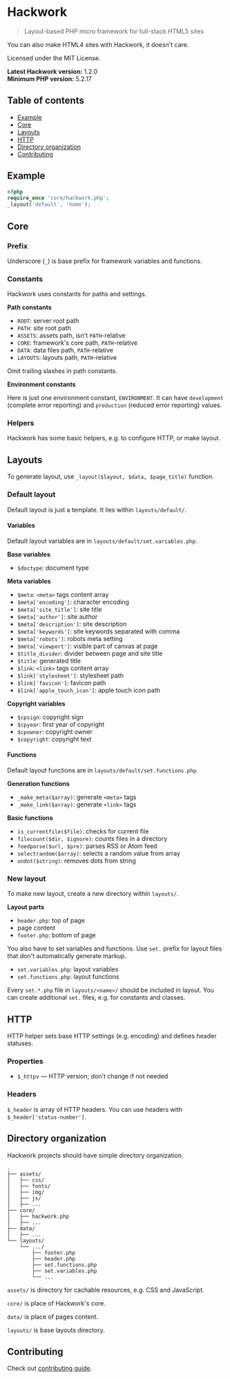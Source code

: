 # Hackwork

> Layout-based PHP micro framework for full-stack HTML5 sites

You can also make HTML4 sites with Hackwork, it doesn't care.

Licensed under the MIT License.

**Latest Hackwork version:** 1.2.0  
**Minimum PHP version:** 5.2.17

## Table of contents

* [Example](#example)
* [Core](#core)
* [Layouts](#layouts)
* [HTTP](#http)
* [Directory organization](#directory-organization)
* [Contributing](#contributing)

## Example

```php
<?php
require_once 'core/hackwork.php';
_layout('default', 'home');
```

## Core

### Prefix

Underscore (`_`) is base prefix for framework variables and functions.

### Constants

Hackwork uses constants for paths and settings.

**Path constants**

* `ROOT`: server root path
* `PATH`: site root path
* `ASSETS`: assets path, isn't `PATH`-relative
* `CORE`: framework's core path, `PATH`-relative
* `DATA`: data files path, `PATH`-relative
* `LAYOUTS`: layouts path, `PATH`-relative

Omit trailing slashes in path constants.

**Environment constants**

Here is just one environment constant, `ENVIRONMENT`. It can have `development`
(complete error reporting) and `production` (reduced error reporting) values.

### Helpers

Hackwork has some basic helpers, e.g. to configure HTTP, or make layout.

## Layouts

To generate layout, use `_layout($layout, $data, $page_title)` function.

### Default layout

Default layout is just a template. It lies within `layouts/default/`.

#### Variables

Default layout variables are in `layouts/default/set.variables.php`.

**Base variables**

* `$doctype`: document type

**Meta variables**

* `$meta`: `<meta>` tags content array
 * `$meta['encoding']`: character encoding
 * `$meta['site_title']`: site title
 * `$meta['author']`: site author
 * `$meta['description']`: site description
 * `$meta['keywords']`: site keywords separated with comma
 * `$meta['robots']`: robots meta setting
 * `$meta['viewport']`: visible part of canvas at page
* `$title_divider`: divider between page and site title
* `$title`: generated title
* `$link`: `<link>` tags content array
 * `$link['stylesheet']`: stylesheet path
 * `$link['favicon']`: favicon path
 * `$link['apple_touch_icon']`: apple touch icon path

**Copyright variables**

* `$cpsign`: copyright sign
* `$cpyear`: first year of copyright
* `$cpowner`: copyright owner
* `$copyright`: copyright text

#### Functions

Default layout functions are in `layouts/default/set.functions.php`.

**Generation functions**

* `_make_meta($array)`: generate `<meta>` tags
* `_make_link($array)`: generate `<link>` tags

**Basic functions**

* `is_currentfile($file)`: checks for current file
* `filecount($dir, $ignore)`: counts files in a directory
* `feedparse($url, $pre)`: parses RSS or Atom feed
* `selectrandom($array)`: selects a random value from array
* `undot($string)`: removes dots from string

### New layout

To make new layout, create a new directory within `layouts/`.

**Layout parts**

* `header.php`: top of page
* page content
* `footer.php`: bottom of page

You also have to set variables and functions. Use `set.` prefix for layout
files that don't automatically generate markup.

* `set.variables.php`: layout variables
* `set.functions.php`: layout functions

Every `set.*.php` file in `layouts/<name>/` should be included in layout. You
can create additional `set.` files, e.g. for constants and classes.

## HTTP

HTTP helper sets base HTTP settings (e.g. encoding) and defines header
statuses.

### Properties

* `$_httpv` — HTTP version; don't change if not needed

### Headers

`$_header` is array of HTTP headers. You can use headers with
`$_header['status-number']`.

## Directory organization

Hackwork projects should have simple directory organization.

```
.
├── assets/
│   ├── css/
│   ├── fonts/
│   ├── img/
│   ├── js/
│   ├── ...
├── core/
│   ├── hackwork.php
│   ├── ...
├── data/
│   ├── ...
└── layouts/
    └── .../
        ├── footer.php
        ├── header.php
        ├── set.functions.php
        ├── set.variables.php
        └── ...
```

`assets/` is directory for cachable resources, e.g. CSS and JavaScript.

`core/` is place of Hackwork's core.

`data/` is place of pages content.

`layouts/` is base layouts directory.

## Contributing

Check out
[contributing guide](https://github.com/ZDroid/hackwork/blob/master/CONTRIBUTING.md).
